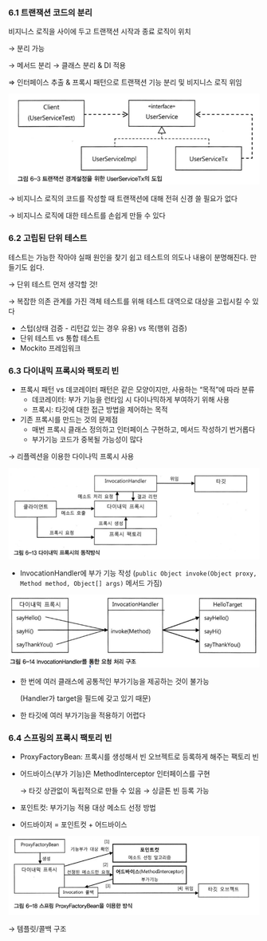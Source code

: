 ### 6.1 트랜잭션 코드의 분리

비지니스 로직을 사이에 두고 트랜잭션 시작과 종료 로직이 위치

→ 분리 가능

→ 메서드 분리 → 클래스 분리 & DI 적용

⇒ 인터페이스 추출 & 프록시 패턴으로 트랜잭션 기능 분리 및 비지니스 로직 위임

![](/img/pic6-3.png)

→ 비지니스 로직의 코드를 작성할 때 트랜잭션에 대해 전혀 신경 쓸 필요가 없다

→ 비지니스 로직에 대한 테스트를 손쉽게 만들 수 있다

### 6.2 고립된 단위 테스트

테스트는 가능한 작아야 실패 원인을 찾기 쉽고 테스트의 의도나 내용이 분명해진다. 만들기도 쉽다.

→ 단위 테스트 먼저 생각할 것!

→ 복잡한 의존 관계를 가진 객체 테스트를 위해 테스트 대역으로 대상을 고립시킬 수 있다

- 스텁(상태 검증 - 리턴값 있는 경우 유용) vs 목(행위 검증)
- 단위 테스트 vs 통합 테스트
- Mockito 프레임워크

### 6.3 다이내믹 프록시와 팩토리 빈

- 프록시 패턴 vs 데코레이터 패턴은 같은 모양이지만, 사용하는 “목적”에 따라 분류
    - 데코레이터: 부가 기능을 런타임 시 다이나믹하게 부여하기 위해 사용
    - 프록시: 타깃에 대한 접근 방법을 제어하는 목적
- 기존 프록시를 만드는 것의 문제점
    - 매번 프록시 클래스 정의하고 인터페이스 구현하고, 메서드 작성하기 번거롭다
    - 부가기능 코드가 중복될 가능성이 많다

→ 리플렉션을 이용한 다이나믹 프록시 사용

![Untitled](/img/pic6-13.png)

- InvocationHandler에 부가 기능 작성 (`public Object invoke(Object proxy, Method method, Object[] args)` 메서드 가짐)

![Untitled](/img/pic6-14.png)

- 한 번에 여러 클래스에 공통적인 부가기능을 제공하는 것이 불가능
    
    (Handler가 target을 필드에 갖고 있기 때문)
    
- 한 타깃에 여러 부가기능을 적용하기 어렵다

### 6.4 스프링의 프록시 팩토리 빈

- ProxyFactoryBean: 프록시를 생성해서 빈 오브젝트로 등록하게 해주는 팩토리 빈
- 어드바이스(부가 기능)은 MethodInterceptor 인터페이스를 구현
    
    → 타깃 상관없이 독립적으로 만들 수 있음 → 싱글톤 빈 등록 가능
    
- 포인트컷: 부가기능 적용 대상 메소드 선정 방법
- 어드바이저 = 포인트컷 + 어드바이스

![Untitled](/img/pic6-18.png)

→ 템플릿/콜백 구조